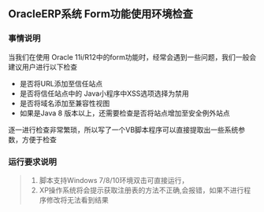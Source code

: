 ## OracleERP系统 Form功能使用环境检查

### 事情说明

当我们在使用 Oracle 11i/R12中的form功能时，经常会遇到一些问题，我们一般会建议用户进行以下检查

- 是否将URL添加至信任站点
- 是否将信任站点中的 Java小程序中XSS选项选择为禁用
- 是否将域名添加至兼容性视图
- 如果是Java 8 版本以上，还需要检查是否将站点增加至安全例外站点

逐一进行检查非常繁琐，所以写了一个VB脚本程序可以直接提取出一些系统参数，方便于检查

### 运行要求说明

> 1. 脚本支持Windows 7/8/10环境双击可直接运行，
> 2. XP操作系统将会提示获取注册表的方法不正确,会报错，如果不进行程序修改将无法看到结果

